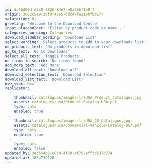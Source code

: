 ```yaml
---
id: da2bd00d-a5c8-482b-84e7-e0a96bf1b8ff
origin: 3062c5a9-35f9-4265-bdc4-fe219bfbb177
salutation: Hi
greeting: 'Welcome to the Download Centre'
input_placeholder: 'Filter by product code or name...'
categories_wording: Categories
download_sidebar_wording: 'Download List'
select_wording: 'Select products to add to your downloads list.'
no_products_text: 'No products in download list'
go_to_text: 'Go to Downloads'
select_all_text: 'Toggle Products'
no_items_in_search: 'No items found'
add_more_text: 'Add More'
download_all_text: 'Download All'
download_selection_text: 'Download Selection'
download_list_text: 'Download List'
new_text: New
replicator:
  -
    thumbnail: catalogues/images-lr/USA_Product_Catalogue.jpg
    assets: catalogues/usa/Product-Catalog-USA.pdf
    type: cats
    enabled: true
  -
    thumbnail: catalogues/images-lr/USA_CV_Catalogue.jpg
    assets: catalogues/usa/Commercial-Vehicle-Catalog-USA.pdf
    type: cats
    enabled: true
  -
    type: cats
    enabled: false
updated_by: 3ec554c2-e8cb-4f28-af79-effcd537d274
updated_at: 1634739126
---
```

